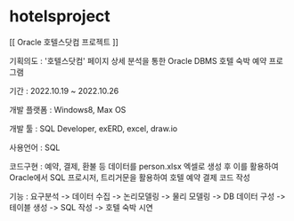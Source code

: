 # hotelsproject
[[ Oracle 호텔스닷컴 프로젝트 ]]

기획의도 : '호텔스닷컴' 페이지 상세 분석을 통한 Oracle DBMS 호텔 숙박 예약 프로그램

기간 : 2022.10.19 ~ 2022.10.26

개발 플랫폼 : Windows8, Max OS

개발 툴 : SQL Developer, exERD, excel, draw.io

사용언어 : SQL

코드구현 : 예약, 결제, 환불 등 데이터를 person.xlsx 엑셀로 생성 후 이를 활용하여 Oracle에서 SQL 프로시저, 트리거문을 활용하여 호텔 예약 결제 코드 작성
 
기능 : 요구분석 -> 데이터 수집 -> 논리모델링 -> 물리 모델링 -> DB 데이터 구성 -> 테이블 생성 -> SQL 작성 -> 호텔 숙박 시연

